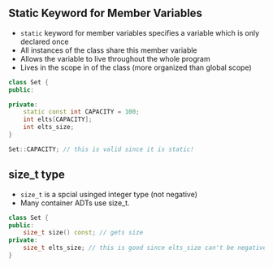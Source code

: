 ## Static Keyword for Member Variables
- `static` keyword for member variables specifies a variable which is only declared once
- All instances of the class share this member variable
- Allows the variable to live throughout the whole program
- Lives in the scope in of the class (more organized than global scope)

```cpp
class Set {
public:

private:
    static const int CAPACITY = 100;
    int elts[CAPACITY];
    int elts_size;
}

Set::CAPACITY; // this is valid since it is static!
```

## size_t type
- `size_t` is a spcial usinged integer type (not negative)
- Many container ADTs use size_t.

```cpp
class Set {
public:
    size_t size() const; // gets size
private:
    size_t elts_size; // this is good since elts_size can't be negative now
}
```
